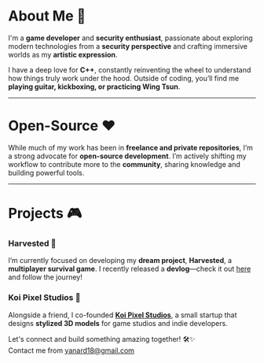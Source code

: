 # About Me 🚀  

I'm a **game developer** and **security enthusiast**, passionate about exploring modern technologies from a **security perspective** and crafting immersive worlds as my **artistic expression**.  

I have a deep love for **C++**, constantly reinventing the wheel to understand how things truly work under the hood. Outside of coding, you’ll find me **playing guitar, kickboxing, or practicing Wing Tsun**.  

---

# Open-Source ❤️  

While much of my work has been in **freelance and private repositories**, I’m a strong advocate for **open-source development**. I’m actively shifting my workflow to contribute more to the **community**, sharing knowledge and building powerful tools.  

---

# Projects 🎮  

### **Harvested** 🌿  
I’m currently focused on developing my **dream project**, **Harvested**, a **multiplayer survival game**. I recently released a **devlog**—check it out [here](https://www.youtube.com/watch?v=bf8m04J9dss) and follow the journey!  

### **Koi Pixel Studios** 🎨  
Alongside a friend, I co-founded **[Koi Pixel Studios](https://www.koipixelstudios.com)**, a small startup that designs **stylized 3D models** for game studios and indie developers.  


Let's connect and build something amazing together! 🛠️✨  
Contact me from yanard18@gmail.com
